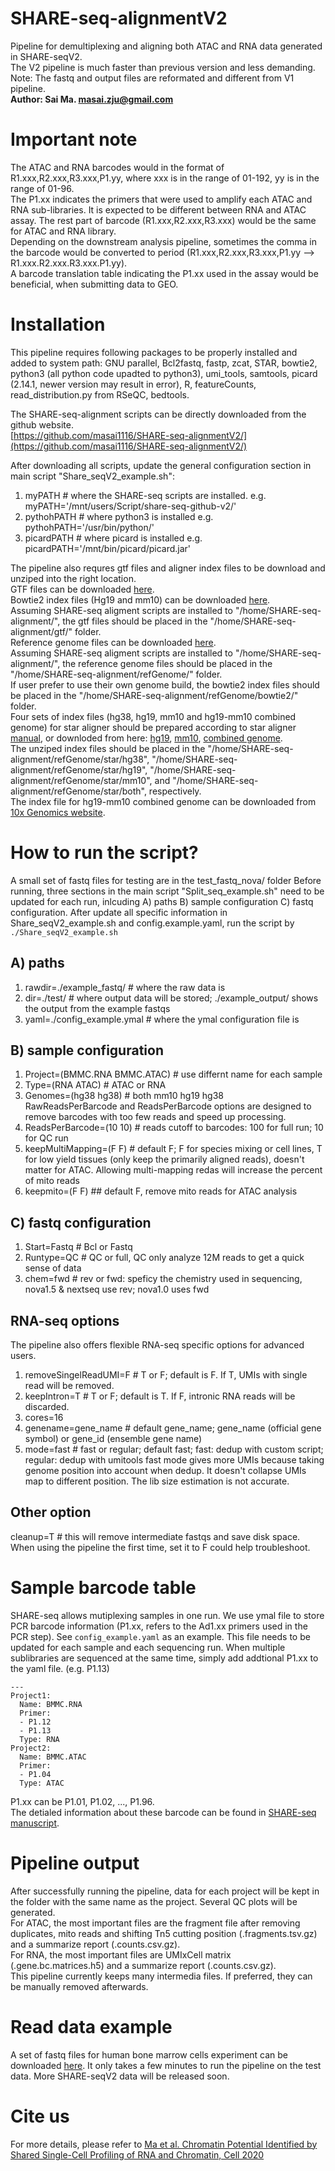 <html>
  <head>
    <meta name="google-site-verification" content="FC8xEq44yQepn6GHyTtgwE8snz8H4lnnfgcJE16CIHY" />
  </head>
</html>

# SHARE-seq-alignmentV2
Pipeline for demultiplexing and aligning both ATAC and RNA data generated in SHARE-seqV2.\
The V2 pipeline is much faster than previous version and less demanding. \
Note: The fastq and output files are reformated and different from V1 pipeline.\
**Author: Sai Ma. masai.zju@gmail.com**

# Important note
The ATAC and RNA barcodes would in the format of R1.xxx,R2.xxx,R3.xxx,P1.yy, where xxx is in the range of 01-192, yy is in the range of 01-96.\
The P1.xx indicates the primers that were used to amplify each ATAC and RNA sub-libraries. It is expected to be different between RNA and ATAC assay. The rest part of barcode (R1.xxx,R2.xxx,R3.xxx) would be the same for ATAC and RNA library.\
Depending on the downstream analysis pipeline, sometimes the comma in the barcode would be converted to period (R1.xxx,R2.xxx,R3.xxx,P1.yy --> R1.xxx.R2.xxx.R3.xxx.P1.yy).\
A barcode translation table indicating the P1.xx used in the assay would be beneficial, when submitting data to GEO.

# Installation
This pipeline requires following packages to be properly installed and added to system path: GNU parallel, Bcl2fastq, fastp, zcat, STAR, bowtie2, python3 (all python code upadted to python3), umi_tools, samtools, picard (2.14.1, newer version may result in error), R, featureCounts, read_distribution.py from RSeQC, bedtools. 

The SHARE-seq-alignment scripts can be directly downloaded from the github website.\
[https://github.com/masai1116/SHARE-seq-alignmentV2/](https://github.com/masai1116/SHARE-seq-alignmentV2/)

After downloading all scripts, update the general configuration section in main script "Share_seqV2_example.sh":
1) myPATH # where the SHARE-seq scripts are installed. e.g. myPATH='/mnt/users/Script/share-seq-github-v2/'
2) pythohPATH # where python3 is installed e.g. pythohPATH='/usr/bin/python/' 
3) picardPATH # where picard is installed e.g. picardPATH='/mnt/bin/picard/picard.jar'

The pipeline also requres gtf files and aligner index files to be download and unziped into the right location.\
GTF files can be downloaded [here](https://drive.google.com/file/d/1j4MOLRz4033EEyj2Oo_CG0FcZQDoBYwQ/view?usp=sharing).\
Bowtie2 index files (Hg19 and mm10) can be downloaded [here](https://drive.google.com/file/d/1bXIxznwirsZ6DZhqK1gw6ZKlj-UjFRhn/view?usp=sharing).\
Assuming SHARE-seq aligment scripts are installed to "/home/SHARE-seq-alignment/", the gtf files should be placed in the "/home/SHARE-seq-alignment/gtf/" folder.\
Reference genome files can be downloaded [here](https://drive.google.com/file/d/1PW5FD9GfhEOl5kQgAFxZSF57kcXtlrJG/view?usp=sharing).\
Assuming SHARE-seq aligment scripts are installed to "/home/SHARE-seq-alignment/", the reference genome files should be placed in the "/home/SHARE-seq-alignment/refGenome/" folder.\
If user prefer to use their own genome build, the bowtie2 index files should be placed in the "/home/SHARE-seq-alignment/refGenome/bowtie2/" folder.\
Four sets of index files (hg38, hg19, mm10 and hg19-mm10 combined genome) for star aligner should be prepared according to star aligner [manual](https://github.com/alexdobin/STAR), or downloded from here: [hg19](https://drive.google.com/file/d/1IXI4DP-mjh2qc-EQe1WnWJQOCVEI4KVX/view?usp=sharing), [mm10](https://drive.google.com/file/d/1n0UwzOeUbX7TIBOrcBbXjgH3i0UH-Ka5/view?usp=sharing), [combined genome](https://drive.google.com/file/d/15Z2YMUDiavYG0s9zLFAbbwqA0VhVNu-f/view?usp=sharing).\
The unziped index files should be placed in the "/home/SHARE-seq-alignment/refGenome/star/hg38", "/home/SHARE-seq-alignment/refGenome/star/hg19", "/home/SHARE-seq-alignment/refGenome/star/mm10", and "/home/SHARE-seq-alignment/refGenome/star/both", respectively.\
The index file for hg19-mm10 combined genome can be downloaded from [10x Genomics website](https://support.10xgenomics.com/single-cell-gene-expression/software/downloads/latest).

# How to run the script?
A small set of fastq files for testing are in the test_fastq_nova/ folder
Before running, three sections in the main script "Split_seq_example.sh" need to be updated for each run, inlcuding 
A) paths B) sample configuration C) fastq configuration. After update all specific information in Share_seqV2_example.sh and config.example.yaml, run the script by ```./Share_seqV2_example.sh```
## A) paths
1) rawdir=./example_fastq/ # where the raw data is
2) dir=./test/ # where output data will be stored; ./example_output/ shows the output from the example fastqs 
3) yaml=./config_example.ymal # where the ymal configuration file is

## B) sample configuration
1) Project=(BMMC.RNA BMMC.ATAC) # use differnt name for each sample 
2) Type=(RNA ATAC)  # ATAC or RNA
3) Genomes=(hg38 hg38) # both mm10 hg19 hg38 \
RawReadsPerBarcode and ReadsPerBarcode options are designed to remove barcodes with too few reads and speed up processing. 
4) ReadsPerBarcode=(10 10) # reads cutoff to barcodes: 100 for full run; 10 for QC run
5) keepMultiMapping=(F F)  # default F; F for species mixing or cell lines, T for low yield tissues (only keep the primarily aligned reads), doesn't matter for ATAC. Allowing multi-mapping redas will increase the percent of mito reads
6) keepmito=(F F) ## default F, remove mito reads for ATAC analysis

## C) fastq configuration
1) Start=Fastq # Bcl or Fastq
2) Runtype=QC # QC or full, QC only analyze 12M reads to get a quick sense of data
3) chem=fwd # rev or fwd: speficy the chemistry used in sequencing, nova1.5 & nextseq use rev; nova1.0 uses fwd

## RNA-seq options
The pipeline also offers flexible RNA-seq specific options for advanced users. 
1) removeSingelReadUMI=F # T or F; default is F. If T, UMIs with single read will be removed.
2) keepIntron=T # T or F; default is T. If F, intronic RNA reads will be discarded.
3) cores=16
4) genename=gene_name # default gene_name; gene_name (official gene symbol) or gene_id (ensemble gene name)
5) mode=fast # fast or regular; default fast; fast: dedup with custom  script; regular: dedup with umitools
fast mode gives more UMIs because taking genome position into account when dedup. It doesn't collapse UMIs map to different position. The lib size estimation is not accurate.

## Other option
cleanup=T # this will remove intermediate fastqs and save disk space. When using the pipeline the first time, set it to F could help troubleshoot.

# Sample barcode table
SHARE-seq allows mutiplexing samples in one run. We use ymal file to store PCR barcode information (P1.xx, refers to the Ad1.xx primers used in the PCR step). See ```config_example.yaml``` as an example. This file needs to be updated for each sample and each sequencing run. When multiple sublibraries are sequenced at the same time, simply add addtional P1.xx to the yaml file. (e.g. P1.13)
```
---
Project1:
  Name: BMMC.RNA
  Primer:
  - P1.12
  - P1.13
  Type: RNA
Project2:
  Name: BMMC.ATAC
  Primer:
  - P1.04
  Type: ATAC
```        
P1.xx can be P1.01, P1.02, ..., P1.96.\
The detialed information about these barcode can be found in [SHARE-seq manuscript](https://www.sciencedirect.com/science/article/pii/S0092867420312538).

# Pipeline output
After successfully running the pipeline, data for each project will be kept in the folder with the same name as the project. 
Several QC plots will be generated.\
For ATAC, the most important files are the fragment file after removing duplicates, mito reads and shifting Tn5 cutting position (.fragments.tsv.gz) and a summarize report (.counts.csv.gz).\
For RNA, the most important files are UMIxCell matrix (.gene.bc.matrices.h5) and a summarize report (.counts.csv.gz).\
This pipeline currently keeps many intermedia files. If preferred, they can be manually removed afterwards.

# Read data example
A set of fastq files for human bone marrow cells experiment can be downloaded [here](https://drive.google.com/drive/folders/1d0gfb7qrBL76MMh0JPRX3z9-1Wqxt0vd?usp=sharing). 
It only takes a few minutes to run the pipeline on the test data.
More SHARE-seqV2 data will be released soon. 


# Cite us
For more details, please refer to [Ma et al. Chromatin Potential Identified by Shared Single-Cell Profiling of RNA and Chromatin, Cell 2020](https://www.sciencedirect.com/science/article/pii/S0092867420312538)
